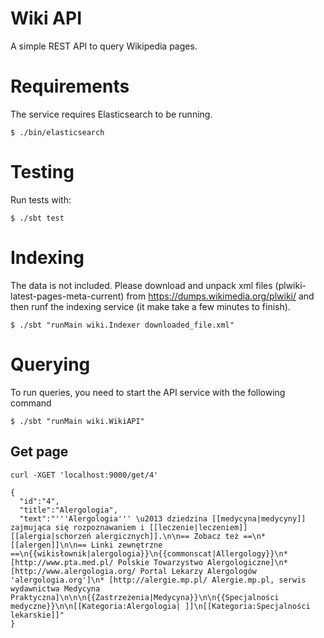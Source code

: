 # Wiki API

A simple REST API to query Wikipedia pages.

# Requirements

The service requires Elasticsearch to be running.

```text
$ ./bin/elasticsearch
```

# Testing

Run tests with:
```text
$ ./sbt test
```

# Indexing

The data is not included. Please download and unpack xml files
(plwiki-latest-pages-meta-current) from https://dumps.wikimedia.org/plwiki/
and then runf the indexing service (it make take a few minutes to finish).

```text
$ ./sbt "runMain wiki.Indexer downloaded_file.xml"
```

# Querying

To run queries, you need to start the API service with the following command
```text
$ ./sbt "runMain wiki.WikiAPI"
```

## Get page

```text
curl -XGET 'localhost:9000/get/4'

{
  "id":"4",
  "title":"Alergologia",
  "text":"'''Alergologia''' \u2013 dziedzina [[medycyna|medycyny]] zajmująca się rozpoznawaniem i [[leczenie|leczeniem]] [[alergia|schorzeń alergicznych]].\n\n== Zobacz też ==\n* [[alergen]]\n\n== Linki zewnętrzne ==\n{{wikisłownik|alergologia}}\n{{commonscat|Allergology}}\n* [http://www.pta.med.pl/ Polskie Towarzystwo Alergologiczne]\n* [http://www.alergologia.org/ Portal Lekarzy Alergologów 'alergologia.org']\n* [http://alergie.mp.pl/ Alergie.mp.pl, serwis wydawnictwa Medycyna Praktyczna]\n\n\n{{Zastrzeżenia|Medycyna}}\n\n{{Specjalności medyczne}}\n\n[[Kategoria:Alergologia| ]]\n[[Kategoria:Specjalności lekarskie]]"
}
```
